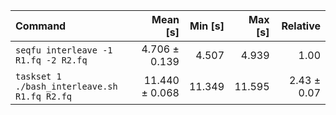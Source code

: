 | Command | Mean [s] | Min [s] | Max [s] | Relative |
|:---|---:|---:|---:|---:|
| `seqfu interleave -1 R1.fq -2 R2.fq` | 4.706 ± 0.139 | 4.507 | 4.939 | 1.00 |
| `taskset 1 ./bash_interleave.sh R1.fq R2.fq` | 11.440 ± 0.068 | 11.349 | 11.595 | 2.43 ± 0.07 |
